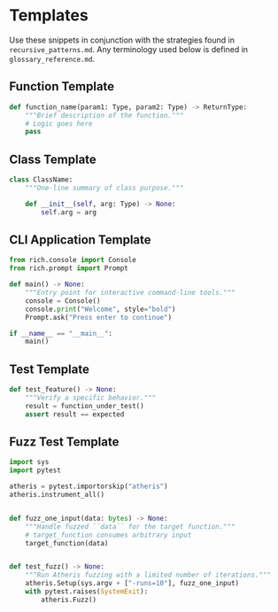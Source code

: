 # Templates

Use these snippets in conjunction with the strategies found in
`recursive_patterns.md`. Any terminology used below is defined in
`glossary_reference.md`.

## Function Template
```python
def function_name(param1: Type, param2: Type) -> ReturnType:
    """Brief description of the function."""
    # Logic goes here
    pass
```

## Class Template
```python
class ClassName:
    """One-line summary of class purpose."""

    def __init__(self, arg: Type) -> None:
        self.arg = arg
```

## CLI Application Template
```python
from rich.console import Console
from rich.prompt import Prompt

def main() -> None:
    """Entry point for interactive command-line tools."""
    console = Console()
    console.print("Welcome", style="bold")
    Prompt.ask("Press enter to continue")

if __name__ == "__main__":
    main()
```

## Test Template
```python
def test_feature() -> None:
    """Verify a specific behavior."""
    result = function_under_test()
    assert result == expected
```

## Fuzz Test Template
```python
import sys
import pytest

atheris = pytest.importorskip("atheris")
atheris.instrument_all()


def fuzz_one_input(data: bytes) -> None:
    """Handle fuzzed ``data`` for the target function."""
    # target_function consumes arbitrary input
    target_function(data)


def test_fuzz() -> None:
    """Run Atheris fuzzing with a limited number of iterations."""
    atheris.Setup(sys.argv + ["-runs=10"], fuzz_one_input)
    with pytest.raises(SystemExit):
        atheris.Fuzz()
```
